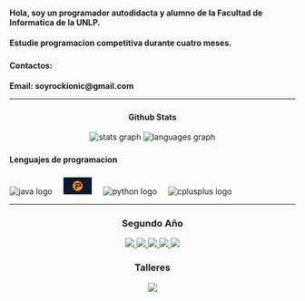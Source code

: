 <h4 align="left">Hola, soy un programador autodidacta y alumno de la Facultad de Informatica de la UNLP.</h4>
<h4 align="left">Estudie programacion competitiva durante cuatro meses.</h4>

###

<div align="left">
  <h4>Contactos:</h4>
  <p style="margin: 0;"><strong>Email: soyrockionic@gmail.com</strong></p>
</div>

---

###

<div align="center">
  <h4>Github Stats</h4>
  <img src="https://github-readme-stats.vercel.app/api?username=soyrockionic&show_icons=true&include_all_commits=true&count_private=true&theme=dracula&locale=en" height="150" alt="stats graph" />
  <!-- <img src="https://github-readme-stats.vercel.app/api?username=soyrockionic&show_icons=true&theme=dracula" height="150" alt="stats graph"/> -->
  <img src="https://github-readme-stats.vercel.app/api/top-langs?username=soyrockionic&locale=en&hide_title=false&layout=compact&card_width=320&langs_count=5&theme=dracula&hide_border=false" height="150" alt="languages graph"/>
</div>

###

<h4 align="left">Lenguajes de programacion</h4>

###

<div align="left">
  <img src="https://cdn.jsdelivr.net/gh/devicons/devicon/icons/java/java-original.svg" height="30" alt="java logo"  />
  <img width="12" />
  <img src="https://github.com/soyrockionic/soyrockionic/blob/master/pascal.png" height="30" alt="pascal logo" />
  <img width="12" />
  <img src="https://cdn.jsdelivr.net/gh/devicons/devicon/icons/python/python-original.svg" height="30" alt="python logo"  />
  <img width="12" />
  <img src="https://cdn.jsdelivr.net/gh/devicons/devicon/icons/cplusplus/cplusplus-original.svg" height="30" alt="cplusplus logo" />
  <img width="12" />
</div>

---

###

<div align="center">
  <h3>Segundo Año</h3>
  <a href="https://github.com/soyrockionic/fod">
    <img height="100px" src="https://github-readme-stats.vercel.app/api/pin/?username=soyrockionic&repo=fod&theme=dark" />
  </a> 
  <a href="https://github.com/soyrockionic/OO1-2022">
    <img height="100px" src="https://github-readme-stats.vercel.app/api/pin/?username=soyrockionic&repo=oo1-2022&theme=dark" />
  </a>
  <a href="https://github.com/soyrockionic/Python2023">
    <img height="100px" src="https://github-readme-stats.vercel.app/api/pin/?username=soyrockionic&repo=Python2023&theme=dark&cache_seconds=86400" />
  </a> 
  <a href="https://github.com/soyrockionic/Design-Y-Verificacion-de-Programas-Concurrentes">
    <img height="100px" src="https://github-readme-stats.vercel.app/api/pin/?username=soyrockionic&repo=Design-Y-Verificacion-de-Programas-Concurrentes&theme=dark" />
  </a>
  <a href="https://github.com/soyrockionic/AyED">
    <img height="100px" src="https://github-readme-stats.vercel.app/api/pin/?username=soyrockionic&repo=AyED&theme=dark&cache_seconds=86400" />
  </a>
  <h3>Talleres</h3>
  <a href="https://github.com/soyrockionic/TallerICPC-UNLP2025">
    <img height="100px" src="https://github-readme-stats.vercel.app/api/pin/?username=soyrockionic&repo=TallerICPC-UNLP2025&theme=dark" />
  </a>
</div>

###
